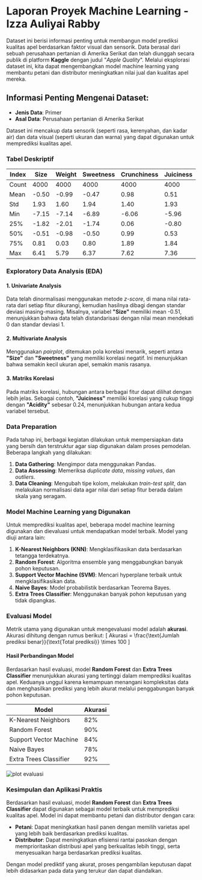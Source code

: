 # Laporan Proyek Machine Learning - Izza Auliyai Rabby

Dataset ini berisi informasi penting untuk membangun model prediksi kualitas apel berdasarkan faktor visual dan sensorik. Data berasal dari sebuah perusahaan pertanian di Amerika Serikat dan telah diunggah secara publik di platform **Kaggle** dengan judul "_Apple Quality_". Melalui eksplorasi dataset ini, kita dapat mengembangkan model machine learning yang membantu petani dan distributor meningkatkan nilai jual dan kualitas apel mereka.

## Informasi Penting Mengenai Dataset:
- **Jenis Data**: Primer
- **Asal Data**: Perusahaan pertanian di Amerika Serikat

Dataset ini mencakup data sensorik (seperti rasa, kerenyahan, dan kadar air) dan data visual (seperti ukuran dan warna) yang dapat digunakan untuk memprediksi kualitas apel.

### Tabel Deskriptif

| Index | Size | Weight | Sweetness | Crunchiness | Juiciness | Ripeness |
|-------|------|--------|-----------|-------------|-----------|----------|
| Count | 4000 | 4000   | 4000      | 4000        | 4000      | 4000     |
| Mean  | -0.50 | -0.99  | -0.47     | 0.98        | 0.51      | 0.50     |
| Std   | 1.93  | 1.60   | 1.94      | 1.40        | 1.93      | 1.87     |
| Min   | -7.15 | -7.14  | -6.89     | -6.06       | -5.96     | -5.86    |
| 25%   | -1.82 | -2.01  | -1.74     | 0.06        | -0.80     | -0.77    |
| 50%   | -0.51 | -0.98  | -0.50     | 0.99        | 0.53      | 0.50     |
| 75%   | 0.81  | 0.03   | 0.80      | 1.89        | 1.84      | 1.77     |
| Max   | 6.41  | 5.79   | 6.37      | 7.62        | 7.36      | 7.24     |

### Exploratory Data Analysis (EDA)
#### 1. **Univariate Analysis**
Data telah dinormalisasi menggunakan metode _z-score_, di mana nilai rata-rata dari setiap fitur dikurangi, kemudian hasilnya dibagi dengan standar deviasi masing-masing. Misalnya, variabel **"Size"** memiliki mean -0.51, menunjukkan bahwa data telah distandarisasi dengan nilai mean mendekati 0 dan standar deviasi 1.

#### 2. **Multivariate Analysis**
Menggunakan _pairplot_, ditemukan pola korelasi menarik, seperti antara **"Size"** dan **"Sweetness"** yang memiliki korelasi negatif. Ini menunjukkan bahwa semakin kecil ukuran apel, semakin manis rasanya.

#### 3. **Matriks Korelasi**
Pada matriks korelasi, hubungan antara berbagai fitur dapat dilihat dengan lebih jelas. Sebagai contoh, **"Juiciness"** memiliki korelasi yang cukup tinggi dengan **"Acidity"** sebesar 0.24, menunjukkan hubungan antara kedua variabel tersebut.

### Data Preparation
Pada tahap ini, berbagai kegiatan dilakukan untuk mempersiapkan data yang bersih dan terstruktur agar siap digunakan dalam proses pemodelan. Beberapa langkah yang dilakukan:
1. **Data Gathering**: Mengimpor data menggunakan Pandas.
2. **Data Assessing**: Memeriksa _duplicate data_, _missing values_, dan _outliers_.
3. **Data Cleaning**: Mengubah tipe kolom, melakukan _train-test split_, dan melakukan normalisasi data agar nilai dari setiap fitur berada dalam skala yang seragam.

### Model Machine Learning yang Digunakan
Untuk memprediksi kualitas apel, beberapa model machine learning digunakan dan dievaluasi untuk mendapatkan model terbaik. Model yang diuji antara lain:

1. **K-Nearest Neighbors (KNN)**: Mengklasifikasikan data berdasarkan tetangga terdekatnya.
2. **Random Forest**: Algoritma ensemble yang menggabungkan banyak pohon keputusan.
3. **Support Vector Machine (SVM)**: Mencari hyperplane terbaik untuk mengklasifikasikan data.
4. **Naive Bayes**: Model probabilistik berdasarkan Teorema Bayes.
5. **Extra Trees Classifier**: Menggunakan banyak pohon keputusan yang tidak dipangkas.

### Evaluasi Model
Metrik utama yang digunakan untuk mengevaluasi model adalah **akurasi**. Akurasi dihitung dengan rumus berikut:
\[
Akurasi = \frac{\text{Jumlah prediksi benar}}{\text{Total prediksi}} \times 100
\]

#### Hasil Perbandingan Model
Berdasarkan hasil evaluasi, model **Random Forest** dan **Extra Trees Classifier** menunjukkan akurasi yang tertinggi dalam memprediksi kualitas apel. Keduanya unggul karena kemampuan menangani kompleksitas data dan menghasilkan prediksi yang lebih akurat melalui penggabungan banyak pohon keputusan.

| Model               | Akurasi   |
|---------------------|-----------|
| K-Nearest Neighbors  | 82%       |
| Random Forest        | 90%       |
| Support Vector Machine | 84%     |
| Naive Bayes          | 78%       |
| Extra Trees Classifier | 92%     |

![plot evaluasi](https://github.com/user-attachments/assets/877dca44-bab7-4c45-a355-6a1554bed67e)


### Kesimpulan dan Aplikasi Praktis
Berdasarkan hasil evaluasi, model **Random Forest** dan **Extra Trees Classifier** dapat digunakan sebagai model terbaik untuk memprediksi kualitas apel. Model ini dapat membantu petani dan distributor dengan cara:

- **Petani**: Dapat meningkatkan hasil panen dengan memilih varietas apel yang lebih baik berdasarkan prediksi kualitas.
- **Distributor**: Dapat meningkatkan efisiensi rantai pasokan dengan memprioritaskan distribusi apel yang berkualitas lebih tinggi, serta menyesuaikan harga berdasarkan prediksi kualitas.

Dengan model prediktif yang akurat, proses pengambilan keputusan dapat lebih didasarkan pada data yang terukur dan dapat diandalkan.
